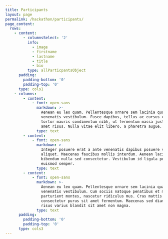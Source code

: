```yaml
---
title: Participants
layout: page
permalink: /hackathon/participants/
page_content:
  rows:
    - content:
        - columnsSelect: '2'
          info:
            - image
            - firstname
            - lastname
            - title
            - bio
          type: allParticpantsObject
      padding:
        padding-bottom: '0'
        padding-top: '0'
      type: cols1
    - columns:
        - content:
            - font: open-sans
              markdown: >-
                Aenean eu leo quam. Pellentesque ornare sem lacinia quam
                venenatis vestibulum. Fusce dapibus, tellus ac cursus commodo,
                tortor mauris condimentum nibh, ut fermentum massa justo sit
                amet risus. Nulla vitae elit libero, a pharetra augue.
              type: text
        - content:
            - font: open-sans
              markdown: >-
                Integer posuere erat a ante venenatis dapibus posuere velit
                aliquet. Maecenas faucibus mollis interdum. Aenean lacinia
                bibendum nulla sed consectetur. Vestibulum id ligula porta felis
                euismod semper.
              type: text
        - content:
            - font: open-sans
              markdown: >-
                Aenean eu leo quam. Pellentesque ornare sem lacinia quam
                venenatis vestibulum. Cum sociis natoque penatibus et magnis dis
                parturient montes, nascetur ridiculus mus. Cras mattis
                consectetur purus sit amet fermentum. Maecenas sed diam eget
                risus varius blandit sit amet non magna.
              type: text
      padding:
        padding-bottom: '0'
        padding-top: '0'
      type: cols3
---
```


